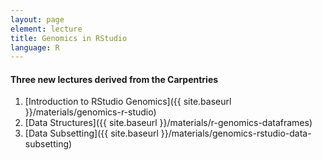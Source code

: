 ```yaml
---
layout: page
element: lecture
title: Genomics in RStudio
language: R
---
```

#### Three new lectures derived from the Carpentries

1. [Introduction to RStudio Genomics]({{ site.baseurl }}/materials/genomics-r-studio)
2. [Data Structures]({{ site.baseurl }}/materials/r-genomics-dataframes)
3. [Data Subsetting]({{ site.baseurl }}/materials/genomics-rstudio-data-subsetting)
